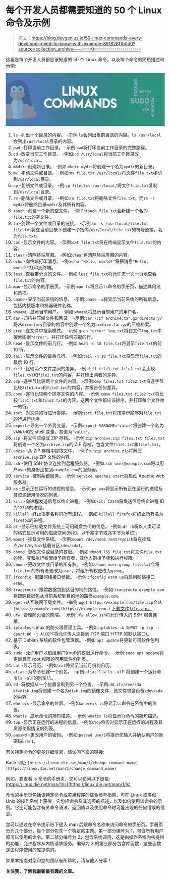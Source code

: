 # 每个开发人员都需要知道的 50 个 Linux 命令及示例

> 原文：<https://blog.devgenius.io/50-linux-commands-every-developer-need-to-know-with-example-891828f1b0d0?source=collection_archive---------0----------------------->

这里是每个开发人员都应该知道的 50 个 Linux 命令，以及每个命令的简短描述和示例:

![](img/b668e8a55c6ab0cf7c37d19f5b7e458b.png)

1.  `ls` -列出一个目录的内容。
    -举例:`ls`会列出当前目录的内容。`ls /usr/local`会列出`/usr/local`目录的内容。
2.  `pwd` -打印当前工作目录。
    -示例:`pwd`将打印当前工作目录的完整路径。
3.  `cd` -改变当前工作目录。
    -例如:`cd /usr/local`将当前工作目录改为`/usr/local`。
4.  `mkdir` -创建新目录。
    -例如:`mkdir mydir`将创建一个名为`mydir`的新目录。
5.  `mv` -移动文件或目录。
    -例如:`mv file.txt /usr/local/`将文件`file.txt`移动到`/usr/local`目录。
6.  `cp` -复制文件或目录。
    -例:`cp file.txt /usr/local/`将文件`file.txt`复制到`/usr/local`目录。
7.  `rm` -删除文件或目录。
    -例如:`rm file.txt`将删除文件`file.txt`，而`rm -r mydir`将删除目录`mydir`及其所有内容。
8.  `touch` -创建一个新的空文件。
    -例子:`touch file.txt`会新建一个名为`file.txt`的空文件。
9.  `ln` -创建一个文件或目录的链接。
    -示例:`ln -s /usr/local/file.txt file.txt`将在当前目录下创建一个指向`/usr/local/file.txt`的符号链接，名为`file.txt`。
10.  `cat` -显示文件的内容。
    -示例:`cat file.txt`将在终端显示文件`file.txt`的内容。
11.  `clear` -清除终端屏幕。
    -例如:`clear`将清除终端屏幕的内容。
12.  `echo` -向终端打印消息。
    -例:`echo "Hello, world!"`将把消息`"Hello, world!"`打印到终端。
13.  `less` -查看带分页的文件。
    -例如:`less file.txt`将允许您一次一页地查看`file.txt`的内容。
14.  `man` -显示命令的手册页。
    -示例:`man ls`将显示`ls`命令的手册页，描述其用法和选项。
15.  `uname` -显示当前系统的信息。
    -示例:`uname -a`将显示当前系统的所有信息，包括内核版本和机器硬件名称。
16.  `whoami` -显示当前用户。
    -例如:`whoami`将显示当前用户的用户名。
17.  `tar` -归档并压缩文件和目录。
    -示例:`tar -czf archive.tar.gz directory/`将从`directory`目录的内容中创建一个名为`archive.tar.gz`的压缩档案。
18.  `grep` -在文件中搜索模式。
    -示例:`grep "error" log.txt`将在文件`log.txt`中搜索图案`"error"`，并打印任何匹配的行。
19.  `head` -显示文件的前几行。
    -例如:`head -n 10 file.txt`将显示`file.txt`的前 10 行。
20.  `tail` -显示文件的最后几行。
    -例如:`tail -n 10 file.txt`将显示`file.txt`的最后 10 行。
21.  `diff` -比较两个文件之间的差异。
    -例:`diff file1.txt file2.txt`会比较`file1.txt`和`file2.txt`的内容，并打印出两者的差异。
22.  `cmp` -逐字节比较两个文件的内容。
    -示例:`cmp file1.txt file2.txt`将逐字节比较`file1.txt`和`file2.txt`的内容，并报告任何差异。
23.  `comm` -逐行比较两个排序文件的内容。
    -示例:`comm file1.txt file2.txt`将比较`file1.txt`和`file2.txt`的内容，这两个文件都应该排序，并打印每个文件唯一的行。
24.  `sort` -对文件的行进行排序。
    -示例:`sort file.txt`将按字母顺序对`file.txt`的行进行排序。
25.  `export` -导出一个外壳变量。
    -示例:`export VARNAME="value"`将创建一个名为`VARNAME`的 shell 变量，其值为`"value"`。
26.  `zip` -将文件压缩成 ZIP 存档。
    -示例:`zip archive.zip file1.txt file2.txt`将创建一个名为`archive.zip`的 ZIP 存档，包含文件`file1.txt`和`file2.txt`。
27.  `unzip` -从 ZIP 存档中提取文件。
    -例子:`unzip archive.zip`将解压`archive.zip` ZIP 文件的内容。
28.  `ssh` -使用 SSH 协议连接到远程服务器。
    -例如:`ssh user@example.com`将以用户`user`的身份连接到`example.com`的服务器。
29.  `service` -控制系统服务。
    -示例:`service apache2 start`将启动 Apache web 服务器。
30.  `ps` -显示正在运行的进程的信息。
    -示例:`ps aux`将显示所有正在运行的进程及其资源使用情况的列表。
31.  `kill` -向进程发送信号以终止进程。
    -例如:`kill 12345`将发送信号终止进程 ID 为`12345`的进程。
32.  `killall` -终止指定名称的所有进程。
    -例如:`killall firefox`将终止所有名为`firefox`的进程。
33.  `df` -显示已挂载文件系统上可用磁盘空间的信息。
    -例如:`df -h`将以人类可读的格式显示可用的磁盘空间(例如，以千兆字节或兆字节为单位)。
34.  `mount` -挂载文件系统。
    -示例:`mount /dev/sda1 /mnt/mydisk`将在挂载点`/mnt/mydisk`挂载分区`/dev/sda1`。
35.  `chmod` -更改文件或目录的权限。
    -例如:`chmod 755 file.txt`将文件`file.txt`的读、写和执行权限授予所有者，其他人则授予读和执行权限。
36.  `chown` -更改文件或目录的所有权。
    -例如:`chown user:group file.txt`会将`file.txt`的所有者更改为`user`，将组所有权更改为`group`。
37.  `ifconfig` -配置网络接口参数。
    -示例:`ifconfig eth0 up`将启用网络接口`eth0`。
38.  `traceroute` -跟踪数据包到达目的地的路径。
    -例如:`traceroute example.com`将跟踪数据包从当前系统到目的地的路径`example.com`。
39.  `wget` -从互联网下载文件。
    -举例:`wget https://example.com/file.zip`会从`[https://example.com](https://example.com.)` [下载文件`file.zip`。](https://example.com.)
40.  `ufw` -管理防火墙的前端。
    -示例:`ufw allow ssh`将允许传入的 SSH 服务连接。
41.  `iptables`-Linux 的防火墙管理工具。
    -例如:`iptables -A INPUT -p tcp --dport 80 -j ACCEPT`将允许传入连接到 TCP 端口 HTTP 的默认端口)。
42.  基于 Debian 系统的软件包管理器。
    -例如:`apt update`将更新可用软件包列表。
43.  `sudo` -允许用户以超级用户(root)的权限运行命令。
    -示例:`sudo apt update`将更新具有 root 权限的可用软件包列表。
44.  `cal` -显示日历。
    -例如:`cal`将显示当前月份的日历。
45.  `alias` -为命令创建一个别名。
    -示例:`alias ll='ls -alF'`将创建一个运行命令`ls -alF`的别名`ll`。
46.  `dd` -将数据从一个位置复制到另一个位置。
    -示例:`dd if=/dev/sda of=disk.img`将创建一个名为`disk.img`的镜像文件，该文件包含设备`/dev/sda`的内容。
47.  `whereis` -显示命令的位置。
    -例如:`whereis ls`将显示`ls`命令在系统中的位置。
48.  `whatis` -显示命令的简短描述。
    -示例:`whatis ls`将显示`ls`命令的简短描述。
49.  `top` -显示正在运行的进程的信息。
    -例如:`top`将实时显示正在运行的进程及其资源使用情况的列表。
50.  `passwd` -更改用户的密码。
    -例如:`passwd user1`将提示您输入并确认用户的新密码`user1`。

有关特定命令的更多详细信息，请访问下面的链接:

Bash 网址:`[https://linux.die.net/man/1/change_command_name](https://linux.die.net/man/1/change_command_name)`

例如，要查看 ls 命令的手册页，您可以访问以下链接:[https://linux.die.net/man/1/ls](https://linux.die.net/man/1/ls)

命令的手册页包括该特定命令或实用程序的综合参考指南，可在 Linux 或类似 Unix 的操作系统上获得。它包括命令及其选项的描述，以及如何使用该命令的示例。它还可能包含有关命令语法、返回值以及使用命令时可能出现的任何错误的信息。

您可以通过在命令提示符下键入 man 后跟命令名称来访问命令的手册页。手册页分为几个部分，每个部分包含一个特定的主题。第一部分编号为 1，包含所有用户都可以使用的命令。第二部分编号为 2，包含系统调用，这是由操作系统内核提供的功能，允许程序从内核请求服务。编号为 3 的第三部分包含库函数，这些函数是由程序使用的库提供的。

如果本指南对您和您的团队有所帮助，请与他人分享！

**关注我，了解我最新最有趣的文章。**